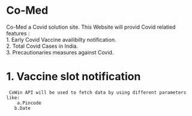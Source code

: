 # Co-Med
Co-Med a Covid solution site.
    This Website will provid Covid relatied features :   
      1. Early Covid Vaccine availibilty notification.  
      2. Total Covid Cases in India.    
      3. Precautionaries measures against Covid.  
  
 # 1. **Vaccine slot notification**
	 CoWin API will be used to fetch data by using different parameters like:
	  	a.Pincode
   	   b.Date  
		
   
